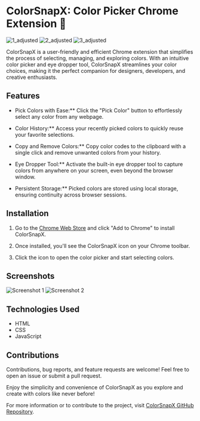 # ColorSnapX: Color Picker Chrome Extension 🎨
![1_adjusted](https://github.com/Sankalp20000/ColorSnapX/assets/81378607/d2ac34d3-ec03-462a-a3fb-fe99b3065c69)
![2_adjusted](https://github.com/Sankalp20000/ColorSnapX/assets/81378607/4d284817-9c53-4113-939f-805bf5c33bc5)
![3_adjusted](https://github.com/Sankalp20000/ColorSnapX/assets/81378607/7b38e37c-288d-4b20-b9ee-596fcc80fe65)


ColorSnapX is a user-friendly and efficient Chrome extension that simplifies the process of selecting, managing, and exploring colors. With an intuitive color picker and eye dropper tool, ColorSnapX streamlines your color choices, making it the perfect companion for designers, developers, and creative enthusiasts.

## Features

- Pick Colors with Ease:** Click the "Pick Color" button to effortlessly select any color from any webpage.

- Color History:** Access your recently picked colors to quickly reuse your favorite selections.

- Copy and Remove Colors:** Copy color codes to the clipboard with a single click and remove unwanted colors from your history.

- Eye Dropper Tool:** Activate the built-in eye dropper tool to capture colors from anywhere on your screen, even beyond the browser window.

- Persistent Storage:** Picked colors are stored using local storage, ensuring continuity across browser sessions.

## Installation

1. Go to the [Chrome Web Store](https://chrome.google.com/webstore/detail/colorsnapx/mpeliapgpfpkkmajojadeiajdgkogcom) and click "Add to Chrome" to install ColorSnapX.

2. Once installed, you'll see the ColorSnapX icon on your Chrome toolbar.

3. Click the icon to open the color picker and start selecting colors.

## Screenshots

![Screenshot 1](/path/to/screenshots/screenshot1.png)
![Screenshot 2](/path/to/screenshots/screenshot2.png)

## Technologies Used

- HTML
- CSS
- JavaScript

## Contributions

Contributions, bug reports, and feature requests are welcome! Feel free to open an issue or submit a pull request.


Enjoy the simplicity and convenience of ColorSnapX as you explore and create with colors like never before!

For more information or to contribute to the project, visit [ColorSnapX GitHub Repository](https://github.com/Sankalp20000/colorsnapx).

